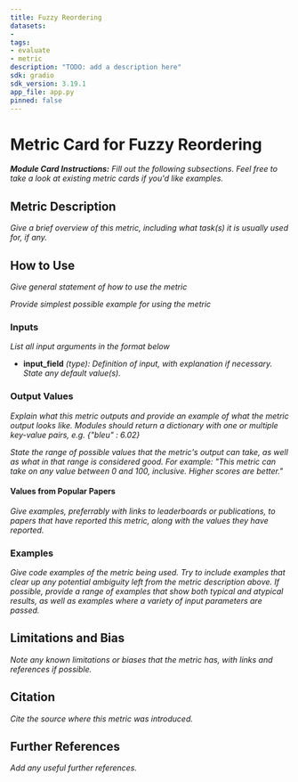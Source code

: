 ```yaml
---
title: Fuzzy Reordering
datasets:
-  
tags:
- evaluate
- metric
description: "TODO: add a description here"
sdk: gradio
sdk_version: 3.19.1
app_file: app.py
pinned: false
---
```


# Metric Card for Fuzzy Reordering

***Module Card Instructions:*** *Fill out the following subsections. Feel free to take a look at existing metric cards if you'd like examples.*

## Metric Description
*Give a brief overview of this metric, including what task(s) it is usually used for, if any.*

## How to Use
*Give general statement of how to use the metric*

*Provide simplest possible example for using the metric*

### Inputs
*List all input arguments in the format below*
- **input_field** *(type): Definition of input, with explanation if necessary. State any default value(s).*

### Output Values

*Explain what this metric outputs and provide an example of what the metric output looks like. Modules should return a dictionary with one or multiple key-value pairs, e.g. {"bleu" : 6.02}*

*State the range of possible values that the metric's output can take, as well as what in that range is considered good. For example: "This metric can take on any value between 0 and 100, inclusive. Higher scores are better."*

#### Values from Popular Papers
*Give examples, preferrably with links to leaderboards or publications, to papers that have reported this metric, along with the values they have reported.*

### Examples
*Give code examples of the metric being used. Try to include examples that clear up any potential ambiguity left from the metric description above. If possible, provide a range of examples that show both typical and atypical results, as well as examples where a variety of input parameters are passed.*

## Limitations and Bias
*Note any known limitations or biases that the metric has, with links and references if possible.*

## Citation
*Cite the source where this metric was introduced.*

## Further References
*Add any useful further references.*

